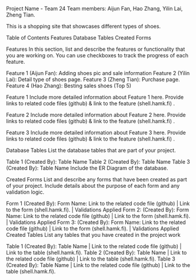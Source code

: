 
Project Name - Team 24 
Team members: Aijun Fan, Hao Zhang, Yilin Lai, Zheng Tian.

This is a shopping site that showcases different types of shoes.

Table of Contents
Features
Database Tables
Created Forms

Features
In this section, list and describe the features or functionality that you are working on. You can use checkboxes to track the progress of each feature.

 Feature 1 (Aijun Fan): Adding shoes pic and sale information
 Feature 2 (Yilin Lai): Detail type of shoes page.
 Feature 3 (Zheng Tian): Purchase page.
 Feature 4 (Hao Zhang): Besting sales shoes (Top 5)

Feature 1
Include more detailed information about Feature 1 here. Provide links to related code files (github) & link to the feature (shell.hamk.fi) .

Feature 2
Include more detailed information about Feature 2 here. Provide links to related code files (github) & link to the feature (shell.hamk.fi) .

Feature 3
Include more detailed information about Feature 3 here. Provide links to related code files (github) & link to the feature (shell.hamk.fi) .

Database Tables
List the database tables that are part of your project.

Table 1 (Created By): Table Name
Table 2 (Created By): Table Name
Table 3 (Created By): Table Name
Include the ER Diagram of the database.

Created Forms
List and describe any forms that have been created as part of your project. Include details about the purpose of each form and any validation logic.

Form 1 (Created By): Form Name: Link to the related code file (github) | Link to the form (shell.hamk.fi). | Validations Applied
Form 2: (Created By): Form Name: Link to the related code file (github) | Link to the form (shell.hamk.fi). | Validations Applied
Form 3: (Created By): Form Name: Link to the related code file (github) | Link to the form (shell.hamk.fi). | Validations Applied
Created Tables
List any tables that you have created in the project work

Table 1 (Created By): Table Name | Link to the related code file (github) | Link to the table (shell.hamk.fi).
Table 2 (Created By): Table Name | Link to the related code file (github) | Link to the table (shell.hamk.fi).
Table 3 (Created By): Table Name | Link to the related code file (github) | Link to the table (shell.hamk.fi).
